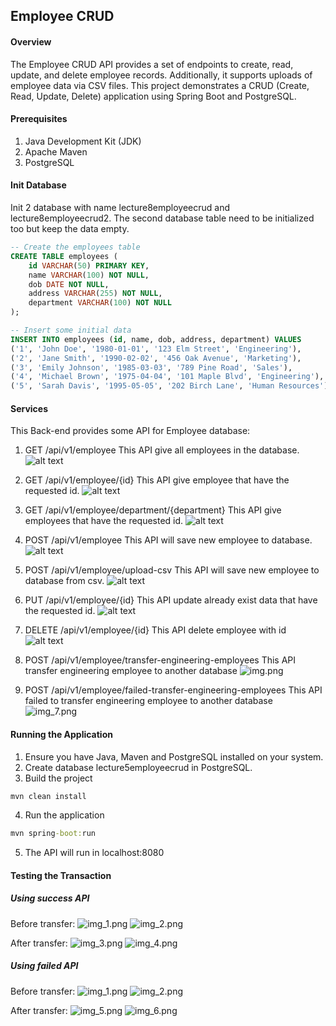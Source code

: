 ## Employee CRUD

#### Overview
The Employee CRUD API provides a set of endpoints to create, read, update, and delete employee records. Additionally, it supports  uploads of employee data via CSV files. This project demonstrates a CRUD (Create, Read, Update, Delete) application using Spring Boot and PostgreSQL.

#### Prerequisites
1. Java Development Kit (JDK)
2. Apache Maven
3. PostgreSQL

#### Init Database
Init 2 database with name lecture8employeecrud and lecture8employeecrud2. The second database table need to be initialized too but keep the data empty.
```sql
-- Create the employees table
CREATE TABLE employees (
    id VARCHAR(50) PRIMARY KEY,
    name VARCHAR(100) NOT NULL,
    dob DATE NOT NULL,
    address VARCHAR(255) NOT NULL,
    department VARCHAR(100) NOT NULL
);

-- Insert some initial data
INSERT INTO employees (id, name, dob, address, department) VALUES
('1', 'John Doe', '1980-01-01', '123 Elm Street', 'Engineering'),
('2', 'Jane Smith', '1990-02-02', '456 Oak Avenue', 'Marketing'),
('3', 'Emily Johnson', '1985-03-03', '789 Pine Road', 'Sales'),
('4', 'Michael Brown', '1975-04-04', '101 Maple Blvd', 'Engineering'),
('5', 'Sarah Davis', '1995-05-05', '202 Birch Lane', 'Human Resources');
```

#### Services
This Back-end provides some API for Employee database:
1. GET /api/v1/employee
This API give all employees in the database.
![alt text](img/image.png)

2. GET /api/v1/employee/{id}
This API give employee that have the requested id.
![alt text](img/image-1.png)

3. GET /api/v1/employee/department/{department}
This API give employees that have the requested id.
![alt text](img/image-4.png)

4. POST /api/v1/employee
This API will save new employee to database.
![alt text](img/image-3.png)

5. POST /api/v1/employee/upload-csv
This API will save new employee to database from csv.
![alt text](img/image-5.png)

6. PUT /api/v1/employee/{id}
This API update already exist data that have the requested id.
![alt text](img/image-6.png)

4. DELETE /api/v1/employee/{id}
This API delete employee with id
![alt text](img/image-7.png)

5. POST /api/v1/employee/transfer-engineering-employees
This API transfer engineering employee to another database
![img.png](img/img.png)

6. POST /api/v1/employee/failed-transfer-engineering-employees
   This API failed to transfer engineering employee to another database
![img_7.png](img/img_7.png)

#### Running the Application
1. Ensure you have Java, Maven and PostgreSQL installed on your system.
2. Create database lecture5employeecrud in PostgreSQL.
3. Build the project
```cmd
mvn clean install
```
4. Run the application
```cmd
mvn spring-boot:run
```
5. The API will run in localhost:8080

#### Testing the Transaction
##### Using success API
Before transfer:
![img_1.png](img/img_1.png)
![img_2.png](img/img_2.png)

After transfer:
![img_3.png](img/img_3.png)
![img_4.png](img/img_4.png)

##### Using failed API
Before transfer:
![img_1.png](img/img_1.png)
![img_2.png](img/img_2.png)

After transfer:
![img_5.png](img/img_5.png)
![img_6.png](img/img_6.png)